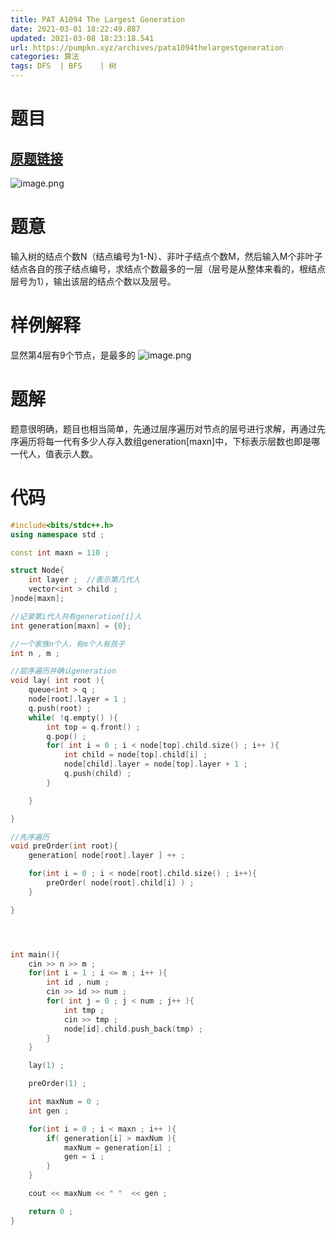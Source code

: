 ```yaml
---
title: PAT A1094 The Largest Generation
date: 2021-03-01 18:22:49.887
updated: 2021-03-08 18:23:18.541
url: https://pumpkn.xyz/archives/pata1094thelargestgeneration
categories: 算法
tags: DFS  | BFS    | 树
---
```


# 题目
## [原题链接](https://pintia.cn/problem-sets/994805342720868352/problems/994805372601090048)
![image.png](https://pumpkn.xyz/upload/2021/03/image-220badf563d64c439482ec943a2a9c03.png)
# 题意
输入树的结点个数N（结点编号为1-N）、非叶子结点个数M，然后输入M个非叶子结点各自的孩子结点编号，求结点个数最多的一层（层号是从整体来看的，根结点层号为1），输出该层的结点个数以及层号。

# 样例解释
显然第4层有9个节点，是最多的
![image.png](https://pumpkn.xyz/upload/2021/03/image-a56341b31b8f406999066e893ffeaa6a.png)

# 题解
题意很明确，题目也相当简单，先通过层序遍历对节点的层号进行求解，再通过先序遍历将每一代有多少人存入数组generation[maxn]中，下标表示层数也即是哪一代人，值表示人数。
# 代码
```c++
#include<bits/stdc++.h>
using namespace std ;

const int maxn = 110 ;

struct Node{
    int layer ;  //表示第几代人
    vector<int > child ;
}node[maxn];

//记录第i代人共有generation[i]人
int generation[maxn] = {0};

//一个家族n个人，有m个人有孩子
int n , m ;

//层序遍历并确认generation
void lay( int root ){
    queue<int > q ;
    node[root].layer = 1 ;
    q.push(root) ;
    while( !q.empty() ){
        int top = q.front() ;
        q.pop() ;
        for( int i = 0 ; i < node[top].child.size() ; i++ ){
            int child = node[top].child[i] ;
            node[child].layer = node[top].layer + 1 ;
            q.push(child) ;
        }

    }

}

//先序遍历
void preOrder(int root){
    generation[ node[root].layer ] ++ ;

    for(int i = 0 ; i < node[root].child.size() ; i++){
        preOrder( node[root].child[i] ) ;
    }

}




int main(){
    cin >> n >> m ;
    for(int i = 1 ; i <= m ; i++ ){
        int id , num ;
        cin >> id >> num ;
        for( int j = 0 ; j < num ; j++ ){
            int tmp ;
            cin >> tmp ;
            node[id].child.push_back(tmp) ;
        }
    }

    lay(1) ;

    preOrder(1) ;

    int maxNum = 0 ;
    int gen ;

    for(int i = 0 ; i < maxn ; i++ ){
        if( generation[i] > maxNum ){
            maxNum = generation[i] ;
            gen = i ;
        }
    }

    cout << maxNum << " "  << gen ;

    return 0 ;
}

```